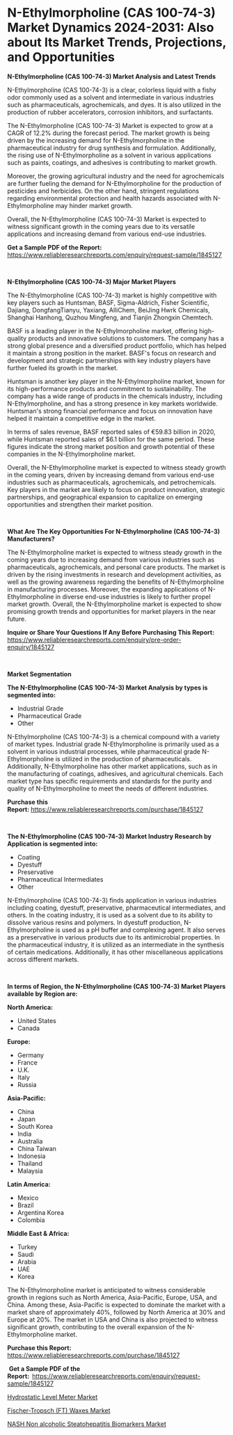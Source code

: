 <p><h1>N-Ethylmorpholine (CAS 100-74-3) Market Dynamics 2024-2031: Also about Its Market Trends, Projections, and Opportunities</h1></p><p><strong>N-Ethylmorpholine (CAS 100-74-3) Market Analysis and Latest Trends</strong></p>
<p><p>N-Ethylmorpholine (CAS 100-74-3) is a clear, colorless liquid with a fishy odor commonly used as a solvent and intermediate in various industries such as pharmaceuticals, agrochemicals, and dyes. It is also utilized in the production of rubber accelerators, corrosion inhibitors, and surfactants.</p><p>The N-Ethylmorpholine (CAS 100-74-3) Market is expected to grow at a CAGR of 12.2% during the forecast period. The market growth is being driven by the increasing demand for N-Ethylmorpholine in the pharmaceutical industry for drug synthesis and formulation. Additionally, the rising use of N-Ethylmorpholine as a solvent in various applications such as paints, coatings, and adhesives is contributing to market growth.</p><p>Moreover, the growing agricultural industry and the need for agrochemicals are further fueling the demand for N-Ethylmorpholine for the production of pesticides and herbicides. On the other hand, stringent regulations regarding environmental protection and health hazards associated with N-Ethylmorpholine may hinder market growth.</p><p>Overall, the N-Ethylmorpholine (CAS 100-74-3) Market is expected to witness significant growth in the coming years due to its versatile applications and increasing demand from various end-use industries.</p></p>
<p><strong>Get a Sample PDF of the Report:&nbsp;</strong> <a href="https://www.reliableresearchreports.com/enquiry/request-sample/1845127">https://www.reliableresearchreports.com/enquiry/request-sample/1845127</a></p>
<p>&nbsp;</p>
<p><strong>N-Ethylmorpholine (CAS 100-74-3) Major Market Players</strong></p>
<p><p>The N-Ethylmorpholine (CAS 100-74-3) market is highly competitive with key players such as Huntsman, BASF, Sigma-Aldrich, Fisher Scientific, Dajiang, DongfangTianyu, Yaxiang, AlliChem, BeiJing Hwrk Chemicals, Shanghai Hanhong, Quzhou Mingfeng, and Tianjin Zhongxin Chemtech.</p><p>BASF is a leading player in the N-Ethylmorpholine market, offering high-quality products and innovative solutions to customers. The company has a strong global presence and a diversified product portfolio, which has helped it maintain a strong position in the market. BASF's focus on research and development and strategic partnerships with key industry players have further fueled its growth in the market.</p><p>Huntsman is another key player in the N-Ethylmorpholine market, known for its high-performance products and commitment to sustainability. The company has a wide range of products in the chemicals industry, including N-Ethylmorpholine, and has a strong presence in key markets worldwide. Huntsman's strong financial performance and focus on innovation have helped it maintain a competitive edge in the market.</p><p>In terms of sales revenue, BASF reported sales of €59.83 billion in 2020, while Huntsman reported sales of $6.1 billion for the same period. These figures indicate the strong market position and growth potential of these companies in the N-Ethylmorpholine market.</p><p>Overall, the N-Ethylmorpholine market is expected to witness steady growth in the coming years, driven by increasing demand from various end-use industries such as pharmaceuticals, agrochemicals, and petrochemicals. Key players in the market are likely to focus on product innovation, strategic partnerships, and geographical expansion to capitalize on emerging opportunities and strengthen their market position.</p></p>
<p>&nbsp;</p>
<p><strong>What Are The Key Opportunities For N-Ethylmorpholine (CAS 100-74-3) Manufacturers?</strong></p>
<p><p>The N-Ethylmorpholine market is expected to witness steady growth in the coming years due to increasing demand from various industries such as pharmaceuticals, agrochemicals, and personal care products. The market is driven by the rising investments in research and development activities, as well as the growing awareness regarding the benefits of N-Ethylmorpholine in manufacturing processes. Moreover, the expanding applications of N-Ethylmorpholine in diverse end-use industries is likely to further propel market growth. Overall, the N-Ethylmorpholine market is expected to show promising growth trends and opportunities for market players in the near future.</p></p>
<p><strong>Inquire or Share Your Questions If Any Before Purchasing This Report:</strong> <a href="https://www.reliableresearchreports.com/enquiry/pre-order-enquiry/1845127">https://www.reliableresearchreports.com/enquiry/pre-order-enquiry/1845127</a></p>
<p>&nbsp;</p>
<p><strong>Market Segmentation</strong></p>
<p><strong>The N-Ethylmorpholine (CAS 100-74-3) Market Analysis by types is segmented into:</strong></p>
<p><ul><li>Industrial Grade</li><li>Pharmaceutical Grade</li><li>Other</li></ul></p>
<p><p>N-Ethylmorpholine (CAS 100-74-3) is a chemical compound with a variety of market types. Industrial grade N-Ethylmorpholine is primarily used as a solvent in various industrial processes, while pharmaceutical grade N-Ethylmorpholine is utilized in the production of pharmaceuticals. Additionally, N-Ethylmorpholine has other market applications, such as in the manufacturing of coatings, adhesives, and agricultural chemicals. Each market type has specific requirements and standards for the purity and quality of N-Ethylmorpholine to meet the needs of different industries.</p></p>
<p><strong>Purchase this Report:&nbsp;</strong><a href="https://www.reliableresearchreports.com/purchase/1845127">https://www.reliableresearchreports.com/purchase/1845127</a></p>
<p>&nbsp;</p>
<p><strong>The N-Ethylmorpholine (CAS 100-74-3) Market Industry Research by Application is segmented into:</strong></p>
<p><ul><li>Coating</li><li>Dyestuff</li><li>Preservative</li><li>Pharmaceutical Intermediates</li><li>Other</li></ul></p>
<p><p>N-Ethylmorpholine (CAS 100-74-3) finds application in various industries including coating, dyestuff, preservative, pharmaceutical intermediates, and others. In the coating industry, it is used as a solvent due to its ability to dissolve various resins and polymers. In dyestuff production, N-Ethylmorpholine is used as a pH buffer and complexing agent. It also serves as a preservative in various products due to its antimicrobial properties. In the pharmaceutical industry, it is utilized as an intermediate in the synthesis of certain medications. Additionally, it has other miscellaneous applications across different markets.</p></p>
<p>&nbsp;</p>
<p><strong>In terms of Region, the N-Ethylmorpholine (CAS 100-74-3) Market Players available by Region are:</strong></p>
<p>
    <p> <strong> North America: </strong>
        <ul>
            <li>United States</li>
            <li>Canada</li>
        </ul>
        </p> 
    <p> <strong> Europe: </strong>
        <ul>
            <li>Germany</li>
            <li>France</li>
            <li>U.K.</li>
            <li>Italy</li>
            <li>Russia</li>
        </ul>
        </p> 
    <p> <strong> Asia-Pacific: </strong>
        <ul>
            <li>China</li>
            <li>Japan</li>
            <li>South Korea</li>
            <li>India</li>
            <li>Australia</li>
            <li>China Taiwan</li>
            <li>Indonesia</li>
            <li>Thailand</li>
            <li>Malaysia</li>
        </ul>
        </p> 
    <p> <strong> Latin America: </strong>
        <ul>
            <li>Mexico</li>
            <li>Brazil</li>
            <li>Argentina Korea</li>
            <li>Colombia</li>
        </ul>
        </p> 
    <p> <strong> Middle East & Africa: </strong>
        <ul>
            <li>Turkey</li>
            <li>Saudi</li>
            <li>Arabia</li>
            <li>UAE</li>
            <li>Korea</li>
        </ul>
    </p>
    </p>
<p><p>The N-Ethylmorpholine market is anticipated to witness considerable growth in regions such as North America, Asia-Pacific, Europe, USA, and China. Among these, Asia-Pacific is expected to dominate the market with a market share of approximately 40%, followed by North America at 30% and Europe at 20%. The market in USA and China is also projected to witness significant growth, contributing to the overall expansion of the N-Ethylmorpholine market.</p></p>
<p><strong>Purchase this Report: </strong><a href="https://www.reliableresearchreports.com/purchase/1845127">https://www.reliableresearchreports.com/purchase/1845127</a></p>
<p>&nbsp;<strong>Get a Sample PDF of the Report:&nbsp;&nbsp;</strong><a href="https://www.reliableresearchreports.com/enquiry/request-sample/1845127">https://www.reliableresearchreports.com/enquiry/request-sample/1845127</a></p>
<p><strong></strong></p>
<p><p><a href="https://cute-banjo-8ca.notion.site/Hydrostatic-Level-Meter-Market-Size-Growth-Outlook-from-2024-to-2031-projecting-at-Market-s-Trends-96cb510b26514e49bc7e34cae4ed696d">Hydrostatic Level Meter Market</a></p><p><a href="https://github.com/lataunyatinikmelvin59ilbd0dv/Market-Research-Report-List-1/blob/main/fischer-tropsch-ft-waxes-market.md">Fischer-Tropsch (FT) Waxes Market</a></p><p><a href="https://unruly-ladybug-44b.notion.site/NASH-Non-alcoholic-Steatohepatitis-Biomarkers-Market-Furnish-Information-about-Market-Size-Market-S-05163ad5d4624ad8a3ddd14ab9e1c640">NASH Non alcoholic Steatohepatitis Biomarkers Market</a></p></p>